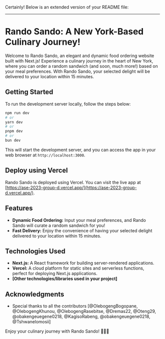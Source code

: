 Certainly! Below is an extended version of your README file:

---

# Rando Sando: A New York-Based Culinary Journey!

Welcome to Rando Sando, an elegant and dynamic food ordering website built with Next.js! Experience a culinary journey in the heart of New York, where you can order a random sandwich (and soon, much more!) based on your meal preferences. With Rando Sando, your selected delight will be delivered to your location within 15 minutes.

## Getting Started

To run the development server locally, follow the steps below:

```bash
npm run dev
# or
yarn dev
# or
pnpm dev
# or
bun dev
```

This will start the development server, and you can access the app in your web browser at `http://localhost:3000`.

## Deploy using Vercel

Rando Sando is deployed using Vercel. You can visit the live app at [https://ase-2023-group-d.vercel.app/](https://ase-2023-group-d.vercel.app/).

## Features

- **Dynamic Food Ordering:** Input your meal preferences, and Rando Sando will curate a random sandwich for you!
- **Fast Delivery:** Enjoy the convenience of having your selected delight delivered to your location within 15 minutes.

## Technologies Used

- **Next.js:** A React framework for building server-rendered applications.
- **Vercel:** A cloud platform for static sites and serverless functions, perfect for deploying Next.js applications.
- **[Other technologies/libraries used in your project]**

## Acknowledgments

- Special thanks to all the contributors [@OlebogengBogopane, @OlebogengKhunou, @OlebogengRasebitse, @Dremas22, @Oteng29, @obakengeuegene0218, @KagisoRabeng, @obakengeuegene0218, @Tshwanelomosii]

Enjoy your culinary journey with Rando Sando! 🥪🍔🌮